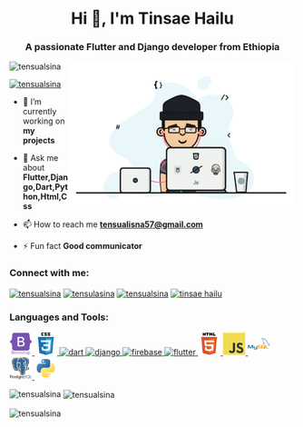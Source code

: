 <h1 align="center">Hi 👋, I'm Tinsae Hailu</h1>
<h3 align="center">A passionate Flutter and Django developer from Ethiopia</h3>
<img align="right" alt="Coding" width="400" src="https://raw.githubusercontent.com/SandunWebDev/SandunWebDev/main/assets/developer_coding_1.gif">

<p align="left"> <img src="https://komarev.com/ghpvc/?username=tensualsina&label=Profile%20views&color=0e75b6&style=flat" alt="tensualsina" /> </p>

<p align="left"> <a href="https://twitter.com/tensualsina" target="blank"><img src="https://img.shields.io/twitter/follow/tensualsina?logo=twitter&style=for-the-badge" alt="tensualsina" /></a> </p>

- 🔭 I’m currently working on **my projects**

- 💬 Ask me about **Flutter,Django,Dart,Python,Html,Css**

- 📫 How to reach me **tensualisna57@gmail.com**

- ⚡ Fun fact **Good communicator**

<h3 align="left">Connect with me:</h3>
<p align="left">
<a href="https://twitter.com/tensualsina" target="blank"><img align="center" src="https://raw.githubusercontent.com/rahuldkjain/github-profile-readme-generator/master/src/images/icons/Social/twitter.svg" alt="tensualsina" height="30" width="40" /></a>
<a href="https://linkedin.com/in/tensulasina" target="blank"><img align="center" src="https://raw.githubusercontent.com/rahuldkjain/github-profile-readme-generator/master/src/images/icons/Social/linked-in-alt.svg" alt="tensulasina" height="30" width="40" /></a>
<a href="https://instagram.com/tensualsina" target="blank"><img align="center" src="https://raw.githubusercontent.com/rahuldkjain/github-profile-readme-generator/master/src/images/icons/Social/instagram.svg" alt="tensualsina" height="30" width="40" /></a>
<a href="https://www.leetcode.com/tinsae hailu" target="blank"><img align="center" src="https://raw.githubusercontent.com/rahuldkjain/github-profile-readme-generator/master/src/images/icons/Social/leet-code.svg" alt="tinsae hailu" height="30" width="40" /></a>
</p>

<h3 align="left">Languages and Tools:</h3>
<p align="left"> <a href="https://getbootstrap.com" target="_blank" rel="noreferrer"> <img src="https://raw.githubusercontent.com/devicons/devicon/master/icons/bootstrap/bootstrap-plain-wordmark.svg" alt="bootstrap" width="40" height="40"/> </a> <a href="https://www.w3schools.com/css/" target="_blank" rel="noreferrer"> <img src="https://raw.githubusercontent.com/devicons/devicon/master/icons/css3/css3-original-wordmark.svg" alt="css3" width="40" height="40"/> </a> <a href="https://dart.dev" target="_blank" rel="noreferrer"> <img src="https://www.vectorlogo.zone/logos/dartlang/dartlang-icon.svg" alt="dart" width="40" height="40"/> </a> <a href="https://www.djangoproject.com/" target="_blank" rel="noreferrer"> <img src="https://cdn.worldvectorlogo.com/logos/django.svg" alt="django" width="40" height="40"/> </a> <a href="https://firebase.google.com/" target="_blank" rel="noreferrer"> <img src="https://www.vectorlogo.zone/logos/firebase/firebase-icon.svg" alt="firebase" width="40" height="40"/> </a> <a href="https://flutter.dev" target="_blank" rel="noreferrer"> <img src="https://www.vectorlogo.zone/logos/flutterio/flutterio-icon.svg" alt="flutter" width="40" height="40"/> </a> <a href="https://www.w3.org/html/" target="_blank" rel="noreferrer"> <img src="https://raw.githubusercontent.com/devicons/devicon/master/icons/html5/html5-original-wordmark.svg" alt="html5" width="40" height="40"/> </a> <a href="https://developer.mozilla.org/en-US/docs/Web/JavaScript" target="_blank" rel="noreferrer"> <img src="https://raw.githubusercontent.com/devicons/devicon/master/icons/javascript/javascript-original.svg" alt="javascript" width="40" height="40"/> </a> <a href="https://www.mysql.com/" target="_blank" rel="noreferrer"> <img src="https://raw.githubusercontent.com/devicons/devicon/master/icons/mysql/mysql-original-wordmark.svg" alt="mysql" width="40" height="40"/> </a> <a href="https://www.postgresql.org" target="_blank" rel="noreferrer"> <img src="https://raw.githubusercontent.com/devicons/devicon/master/icons/postgresql/postgresql-original-wordmark.svg" alt="postgresql" width="40" height="40"/> </a> <a href="https://www.python.org" target="_blank" rel="noreferrer"> <img src="https://raw.githubusercontent.com/devicons/devicon/master/icons/python/python-original.svg" alt="python" width="40" height="40"/> </a> </p>

<p><img align="left" src="https://github-readme-stats.vercel.app/api/top-langs?username=tensualsina&show_icons=true&locale=en&layout=compact" alt="tensualsina" /></p>

<p>&nbsp;<img align="center" src="https://github-readme-stats.vercel.app/api?username=tensualsina&show_icons=true&locale=en" alt="tensualsina" /></p>

<p><img align="center" src="https://github-readme-streak-stats.herokuapp.com/?user=tensualsina&" alt="tensualsina" /></p>
